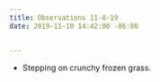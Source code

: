```yaml
---
title: Observations 11-8-19
date: 2019-11-10 14:42:00 -06:00


---
```


- Stepping on crunchy frozen grass.